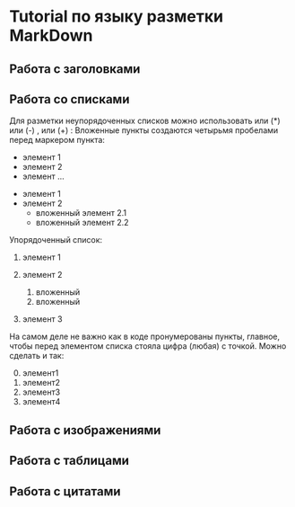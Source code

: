 # Tutorial по языку разметки MarkDown

## Работа с заголовками

## Работа со списками

Для разметки неупорядоченных списков можно использовать или
(*) или (-) , или (+) :
Вложенные пункты создаются четырьмя пробелами перед маркером
пункта:
* элемент 1
* элемент 2
* элемент ...
 - элемент 1
 - элемент 2
    + вложенный элемент 2.1
    + вложенный элемент 2.2

Упорядоченный список:

1. элемент 1
2. элемент 2

   1. вложенный
   2. вложенный
3. элемент 3


На самом деле не важно как в коде пронумерованы пункты,
главное, чтобы перед элементом списка стояла цифра
(любая) с точкой. Можно сделать и так:

0. элемент1
0. элемент2
0. элемент3
0. элемент4   



## Работа с изображениями

## Работа с таблицами

## Работа с цитатами